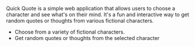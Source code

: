 Quick Quote is a simple web application that allows users to choose a character and see what's on their mind. It's a fun and interactive way to get random quotes or thoughts from various fictional characters.

- Choose from a variety of fictional characters.
- Get random quotes or thoughts from the selected character
